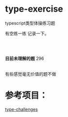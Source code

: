 # type-exercise
typescript类型体操练习题

有空练一练 记录一下。

<br>
<br>

**目前未理解的题**
296

<br>
有些感觉毫无价值的题不做

# 参考项目：
[type-challenges](https://github.com/type-challenges/type-challenges/blob/main/README.zh-CN.md)
